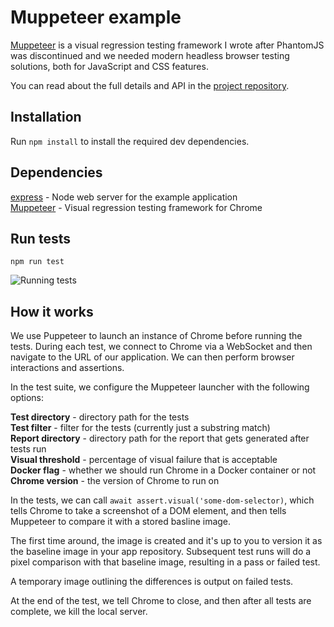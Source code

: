 # Muppeteer example
[Muppeteer](https://github.com/HuddleEng/Muppeteer) is a visual regression testing framework I wrote after PhantomJS was discontinued and we needed modern headless
browser testing solutions, both for JavaScript and CSS features. 

You can read about the full details and API in the [project repository](https://github.com/HuddleEng/Muppeteer).

## Installation
Run `npm install` to install the required dev dependencies.

## Dependencies
[express](https://expressjs.com/) - Node web server for the example application\
[Muppeteer](https://github.com/HuddleEng/Muppeteer) - Visual regression testing framework for Chrome

## Run tests
`npm run test`

![Running tests](https://i.imgur.com/rAzZoGn.png "Running tests")

## How it works
We use Puppeteer to launch an instance of Chrome before running the tests. During each test, we connect to Chrome via a
WebSocket and then navigate to the URL of our application. We can then perform browser interactions and assertions.


In the test suite, we configure the Muppeteer launcher with the following options:

**Test directory** - directory path for the tests\
**Test filter** - filter for the tests (currently just a substring match)\
**Report directory** - directory path for the report that gets generated after tests run\
**Visual threshold** - percentage of visual failure that is acceptable\
**Docker flag** - whether we should run Chrome in a Docker container or not\
**Chrome version** - the version of Chrome to run on

In the tests, we can call `await assert.visual('some-dom-selector)`, which tells Chrome to take a screenshot of a DOM element, and then tells Muppeteer to compare it with a stored basline image.

The first time around, the image is created and it's up to you to version it as the baseline image in your app repository.
Subsequent test runs will do a pixel comparison with that baseline image, resulting in a pass or failed test. 

A temporary image outlining the differences is output on failed tests.

At the end of the test, we tell Chrome to close, and then after all tests are complete, we kill the local server.